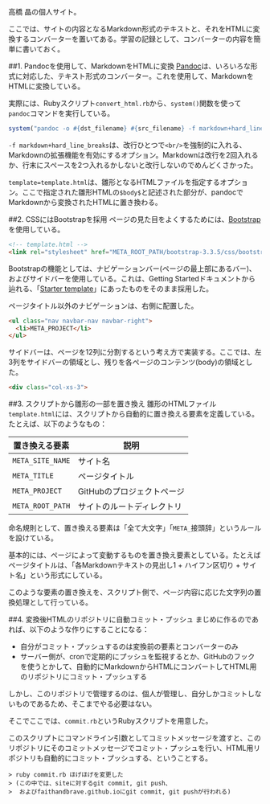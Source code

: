 高橋 晶の個人サイト。

ここでは、サイトの内容となるMarkdown形式のテキストと、それをHTMLに変換するコンバーターを置いてある。学習の記録として、コンバーターの内容を簡単に書いておく。


##1. Pandocを使用して、MarkdownをHTMLに変換
[Pandoc](http://pandoc.org/)は、いろいろな形式に対応した、テキスト形式のコンバーター。これを使用して、MarkdownをHTMLに変換している。

実際には、Rubyスクリプト`convert_html.rb`から、`system()`関数を使って`pandoc`コマンドを実行している。

```ruby
system("pandoc -o #{dst_filename} #{src_filename} -f markdown+hard_line_breaks --template=template.html")
```

`-f markdown+hard_line_breaks`は、改行ひとつで`<br/>`を強制的に入れる、Markdownの拡張機能を有効にするオプション。Markdownは改行を2回入れるか、行末にスペースを2つ入れるかしないと改行しないのでめんどくさかった。

`template=template.html`は、雛形となるHTMLファイルを指定するオプション。ここで指定された雛形HTMLの`$body$`と記述された部分が、pandocでMarkdownから変換されたHTMLに置き換わる。


##2. CSSにはBootstrapを採用
ページの見た目をよくするためには、[Bootstrap](http://getbootstrap.com/)を使用している。

```html
<!-- template.html -->
<link rel="stylesheet" href="META_ROOT_PATH/bootstrap-3.3.5/css/bootstrap.min.css">
```

Bootstrapの機能としては、ナビゲーションバー(ページの最上部にあるバー)、およびサイドバーを使用している。これは、Getting Startedドキュメントから辿れる、「[Starter template](http://getbootstrap.com/examples/starter-template/)」にあったものをそのまま採用した。

ページタイトル以外のナビゲーションは、右側に配置した。

```html
<ul class="nav navbar-nav navbar-right">
  <li>META_PROJECT</li>
</ul>
```

サイドバーは、ページを12列に分割するという考え方で実装する。ここでは、左3列をサイドバーの領域とし、残りを各ページのコンテンツ(body)の領域とした。

```html
<div class="col-xs-3">
```


##3. スクリプトから雛形の一部を置き換え
雛形のHTMLファイル`template.html`には、スクリプトから自動的に置き換える要素を定義している。たとえば、以下のようなもの：

| 置き換える要素   | 説明 |
|------------------|------|
| `META_SITE_NAME` | サイト名 |
| `META_TITLE`     | ページタイトル |
| `META_PROJECT`   | GitHubのプロジェクトページ |
| `META_ROOT_PATH` | サイトのルートディレクトリ |

命名規則として、置き換える要素は「全て大文字」「`META_`接頭辞」というルールを設けている。

基本的には、ページによって変動するものを置き換え要素としている。たとえばページタイトルは、「各Markdownテキストの見出し1 + ハイフン区切り + サイト名」という形式にしている。

このような要素の置き換えを、スクリプト側で、ページ内容に応じた文字列の置換処理として行っている。


##4. 変換後HTMLのリポジトリに自動コミット・プッシュ
まじめに作るのであれば、以下のような作りにすることになる：

- 自分がコミット・プッシュするのは変換前の要素とコンバーターのみ
- サーバー側が、cronで定期的にプッシュを監視するとか、GitHubのフックを使うとかして、自動的にMarkdownからHTMLにコンバートしてHTML用のリポジトリにコミット・プッシュする

しかし、このリポジトリで管理するのは、個人が管理し、自分しかコミットしないものであるため、そこまでやる必要はない。

そこでここでは、`commit.rb`というRubyスクリプトを用意した。

このスクリプトにコマンドライン引数としてコミットメッセージを渡すと、このリポジトリにそのコミットメッセージでコミット・プッシュを行い、HTML用リポジトリも自動的にコミット・プッシュする、ということする。

```
> ruby commit.rb ほげほげを変更した
> (この中では、siteに対するgit commit, git push、
>  およびfaithandbrave.github.ioにgit commit, git pushが行われる)
```

